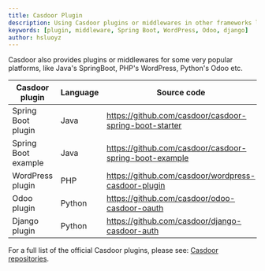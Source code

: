 ```yaml
---
title: Casdoor Plugin
description: Using Casdoor plugins or middlewares in other frameworks like Spring Boot, WordPress, Odoo, etc.
keywords: [plugin, middleware, Spring Boot, WordPress, Odoo, django]
author: hsluoyz
---
```


Casdoor also provides plugins or middlewares for some very popular platforms, like Java's SpringBoot, PHP's WordPress, Python's Odoo etc.

| Casdoor plugin      | Language | Source code                                            |
|---------------------|----------|--------------------------------------------------------|
| Spring Boot plugin  | Java     | https://github.com/casdoor/casdoor-spring-boot-starter |
| Spring Boot example | Java     | https://github.com/casdoor/casdoor-spring-boot-example |
| WordPress plugin    | PHP      | https://github.com/casdoor/wordpress-casdoor-plugin    |
| Odoo plugin         | Python   | https://github.com/casdoor/odoo-casdoor-oauth          |
| Django plugin       | Python   | https://github.com/casdoor/django-casdoor-auth         |

For a full list of the official Casdoor plugins, please see: [Casdoor repositories](https://github.com/orgs/casdoor/repositories?q=sdk+in%3Areadme&type=all&language=&sort=).